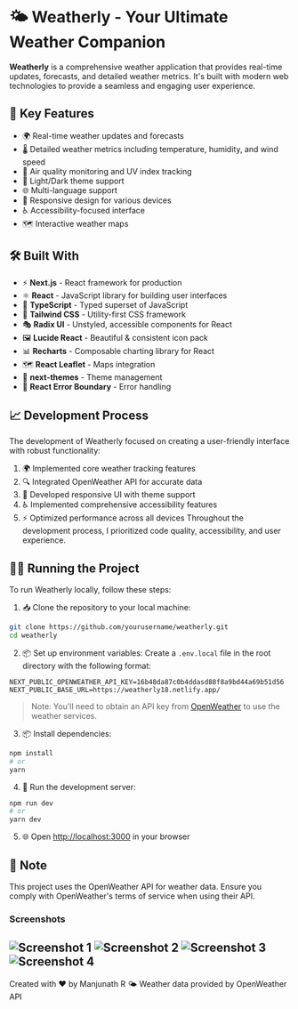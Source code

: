 # 🌤️ Weatherly - Your Ultimate Weather Companion
**Weatherly** is a comprehensive weather application that provides real-time updates, forecasts, and detailed weather metrics. It's built with modern web technologies to provide a seamless and engaging user experience.
## 🚀 Key Features
* 🌍 Real-time weather updates and forecasts
* 🌡️ Detailed weather metrics including temperature, humidity, and wind speed
* 🌆 Air quality monitoring and UV index tracking
* 🎨 Light/Dark theme support
* 🌐 Multi-language support
* 📱 Responsive design for various devices
* ♿ Accessibility-focused interface
* 🗺️ Interactive weather maps
## 🛠️ Built With
* ⚡ **Next.js** - React framework for production
* ⚛️ **React** - JavaScript library for building user interfaces
* 📘 **TypeScript** - Typed superset of JavaScript
* 🎨 **Tailwind CSS** - Utility-first CSS framework
* 🎭 **Radix UI** - Unstyled, accessible components for React
* 🖼️ **Lucide React** - Beautiful & consistent icon pack
* 📊 **Recharts** - Composable charting library for React
* 🗺️ **React Leaflet** - Maps integration
* 🌙 **next-themes** - Theme management
* 🚨 **React Error Boundary** - Error handling
## 📈 Development Process
The development of Weatherly focused on creating a user-friendly interface with robust functionality:
1. 🌍 Implemented core weather tracking features
2. 🔍 Integrated OpenWeather API for accurate data
3. 🎨 Developed responsive UI with theme support
4. ♿ Implemented comprehensive accessibility features
5. ⚡ Optimized performance across all devices
Throughout the development process, I prioritized code quality, accessibility, and user experience.
## 🏃‍♂️ Running the Project
To run Weatherly locally, follow these steps:
1. 📥 Clone the repository to your local machine:
```bash
git clone https://github.com/yourusername/weatherly.git
cd weatherly
```

2. 📦 Set up environment variables:
Create a `.env.local` file in the root directory with the following format:
```env
NEXT_PUBLIC_OPENWEATHER_API_KEY=16b48da87c0b4ddasd88f8a9bd44a69b51d56
NEXT_PUBLIC_BASE_URL=https://weatherly18.netlify.app/
```
> Note: You'll need to obtain an API key from [OpenWeather](https://openweathermap.org/api) to use the weather services.

3. 📦 Install dependencies:
```bash
npm install
# or
yarn
```

4. 🚀 Run the development server:
```bash
npm run dev
# or
yarn dev
```

5. 🌐 Open [http://localhost:3000](http://localhost:3000) in your browser
## 📝 Note
This project uses the OpenWeather API for weather data. Ensure you comply with OpenWeather's terms of service when using their API.
### Screenshots
![Screenshot 1](https://github.com/user-attachments/assets/weather-app-screenshot-1.png)
![Screenshot 2](https://github.com/user-attachments/assets/weather-app-screenshot-2.png)
![Screenshot 3](https://github.com/user-attachments/assets/weather-app-screenshot-3.png)
![Screenshot 4](https://github.com/user-attachments/assets/weather-app-screenshot-4.png)
---
Created with ❤️ by Manjunath R
🌤️ Weather data provided by OpenWeather API
